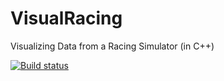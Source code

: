 # VisualRacing
Visualizing Data from a Racing Simulator (in C++)

[![Build status](https://ci.appveyor.com/api/projects/status/k4b1ka9gxi96i5a2?svg=true)](https://ci.appveyor.com/project/ChristopherKlammt/visualracing)
